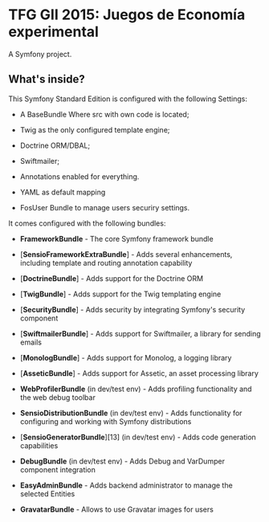 TFG GII 2015: Juegos de Economía experimental
=============================================

A Symfony project.



What's inside?
--------------

This Symfony Standard Edition is configured with the following Settings:

  * A BaseBundle Where src with own code is located;

  * Twig as the only configured template engine;

  * Doctrine ORM/DBAL;

  * Swiftmailer;

  * Annotations enabled for everything.
  
  * YAML as default mapping
  
  * FosUser Bundle to manage users securiry settings.
  

It comes configured with the following bundles:

  * **FrameworkBundle** - The core Symfony framework bundle

  * [**SensioFrameworkExtraBundle**] - Adds several enhancements, including
    template and routing annotation capability

  * [**DoctrineBundle**] - Adds support for the Doctrine ORM

  * [**TwigBundle**] - Adds support for the Twig templating engine

  * [**SecurityBundle**] - Adds security by integrating Symfony's security
    component

  * [**SwiftmailerBundle**] - Adds support for Swiftmailer, a library for
    sending emails

  * [**MonologBundle**] - Adds support for Monolog, a logging library

  * [**AsseticBundle**] - Adds support for Assetic, an asset processing
    library

  * **WebProfilerBundle** (in dev/test env) - Adds profiling functionality and
    the web debug toolbar

  * **SensioDistributionBundle** (in dev/test env) - Adds functionality for
    configuring and working with Symfony distributions

  * [**SensioGeneratorBundle**][13] (in dev/test env) - Adds code generation
    capabilities

  * **DebugBundle** (in dev/test env) - Adds Debug and VarDumper component
    integration
	
  * **EasyAdminBundle** - Adds backend administrator to manage the selected Entities
  
  * **GravatarBundle** - Allows to use Gravatar images for users

